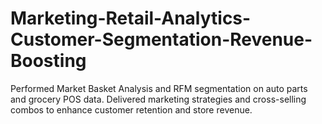 # Marketing-Retail-Analytics-Customer-Segmentation-Revenue-Boosting
Performed Market Basket Analysis and RFM segmentation on auto parts and grocery POS data. Delivered marketing strategies and cross-selling combos to enhance customer retention and store revenue.

